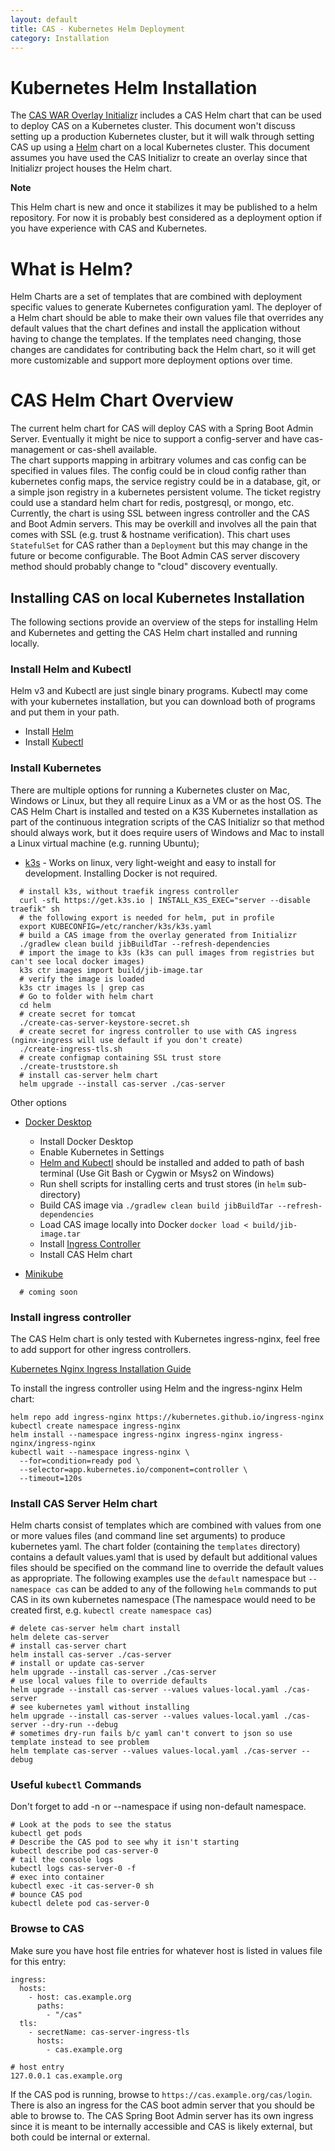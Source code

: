 ```yaml
---
layout: default
title: CAS - Kubernetes Helm Deployment
category: Installation
---
```


# Kubernetes Helm Installation

The [CAS WAR Overlay Initializr](WAR-Overlay-Initializr.html) includes a CAS Helm chart that can 
be used to deploy CAS on a Kubernetes cluster. This document won't discuss setting up a production
Kubernetes cluster, but it will walk through setting CAS up using a [Helm](https://helm.sh/) chart 
on a local Kubernetes cluster. This document assumes you have used the CAS Initializr to create an 
overlay since that Initializr project houses the Helm chart.

<div class="alert alert-info"><strong>Note</strong>
<p>This Helm chart is new and once it stabilizes it may be published to a helm repository. 
For now it is probably best considered as a deployment option if you have experience with CAS and Kubernetes.</p></div>

# What is Helm?

Helm Charts are a set of templates that are combined with deployment specific values
to generate Kubernetes configuration yaml. The deployer of a Helm chart should be able to 
make their own values file that overrides any default values that the chart defines and install
the application without having to change the templates. If the templates need changing, 
those changes are candidates for contributing back the Helm chart, so it will get more customizable 
and support more deployment options over time.

# CAS Helm Chart Overview

The current helm chart for CAS will deploy CAS with a Spring Boot Admin Server.
Eventually it might be nice to support a config-server and have cas-management or cas-shell available.  
The chart supports mapping in arbitrary volumes and cas config can be specified in values files.
The config could be in cloud config rather than kubernetes config maps, the service registry
could be in a database, git, or a simple json registry in a kubernetes persistent volume. 
The ticket registry could use a standard helm chart for redis, postgresql, or mongo, etc.
Currently, the chart is using SSL between ingress controller and the CAS and Boot Admin servers.
This may be overkill and involves all the pain that comes with SSL (e.g. trust & hostname verification).
This chart uses `StatefulSet` for CAS rather than a `Deployment` but this may change in the future or
become configurable. 
The Boot Admin CAS server discovery method should probably change to "cloud" discovery eventually.

## Installing CAS on local Kubernetes Installation
The following sections provide an overview of the steps for installing Helm and Kubernetes and
getting the CAS Helm chart installed and running locally.

### Install Helm and Kubectl

Helm v3 and Kubectl are just single binary programs. Kubectl may come with your kubernetes
installation, but you can download both of programs and put them in your path.
- Install [Helm](https://helm.sh/docs/intro/install/)
- Install [Kubectl](https://kubernetes.io/docs/tasks/tools/install-kubectl/)

### Install Kubernetes
There are multiple options for running a Kubernetes cluster on Mac, Windows or Linux, but
they all require Linux as a VM or as the host OS. The CAS Helm Chart is installed and tested
on a K3S Kubernetes installation as part of the continuous integration scripts of the CAS Initializr 
so that method should always work, but it does require users of Windows and Mac to install
a Linux virtual machine (e.g. running Ubuntu);

- [k3s](https://k3s.io/) - Works on linux, very light-weight and easy to install for development. 
  Installing Docker is not required. 
  
```shell script
  # install k3s, without traefik ingress controller
  curl -sfL https://get.k3s.io | INSTALL_K3S_EXEC="server --disable traefik" sh
  # the following export is needed for helm, put in profile
  export KUBECONFIG=/etc/rancher/k3s/k3s.yaml
  # build a CAS image from the overlay generated from Initializr
  ./gradlew clean build jibBuildTar --refresh-dependencies
  # import the image to k3s (k3s can pull images from registries but can't see local docker images)
  k3s ctr images import build/jib-image.tar
  # verify the image is loaded
  k3s ctr images ls | grep cas
  # Go to folder with helm chart
  cd helm 
  # create secret for tomcat
  ./create-cas-server-keystore-secret.sh
  # create secret for ingress controller to use with CAS ingress (nginx-ingress will use default if you don't create)
  ./create-ingress-tls.sh
  # create configmap containing SSL trust store
  ./create-truststore.sh
  # install cas-server helm chart
  helm upgrade --install cas-server ./cas-server
  ``` 

Other options 
- [Docker Desktop](https://www.docker.com/products/docker-desktop)

  - Install Docker Desktop
  - Enable Kubernetes in Settings
  - [Helm and Kubectl](#install-helm-and-kubectl) should be installed and added to path of bash terminal 
    (Use Git Bash or Cygwin or Msys2 on Windows)
  - Run shell scripts for installing certs and trust stores (in `helm` sub-directory)
  - Build CAS image via `./gradlew clean build jibBuildTar --refresh-dependencies`
  - Load CAS image locally into Docker `docker load < build/jib-image.tar`
  - Install [Ingress Controller](#install-ingress-controller)
  - Install CAS Helm chart

- [Minikube](https://minikube.sigs.k8s.io/docs/start/)
```shell script
  # coming soon
```


### Install ingress controller

The CAS Helm chart is only tested with Kubernetes ingress-nginx, feel free to add support for other ingress controllers.

[Kubernetes Nginx Ingress Installation Guide](https://kubernetes.github.io/ingress-nginx/deploy/)

To install the ingress controller using Helm and the ingress-nginx Helm chart:
```shell script
helm repo add ingress-nginx https://kubernetes.github.io/ingress-nginx
kubectl create namespace ingress-nginx
helm install --namespace ingress-nginx ingress-nginx ingress-nginx/ingress-nginx
kubectl wait --namespace ingress-nginx \
  --for=condition=ready pod \
  --selector=app.kubernetes.io/component=controller \
  --timeout=120s
```

### Install CAS Server Helm chart

Helm charts consist of templates which are combined with values from one or more values files
(and command line set arguments) to produce kubernetes yaml. The chart folder (containing the `templates` directory)
contains a default values.yaml that is used by default but additional values files should be
specified on the command line to override the default values as appropriate.
The following examples use the `default` namespace but `--namespace cas` can be added to any 
of the following `helm` commands to put CAS in its own kubernetes namespace (The namespace would 
need to be created first, e.g. `kubectl create namespace cas`)
```
# delete cas-server helm chart install
helm delete cas-server
# install cas-server chart 
helm install cas-server ./cas-server
# install or update cas-server
helm upgrade --install cas-server ./cas-server
# use local values file to override defaults 
helm upgrade --install cas-server --values values-local.yaml ./cas-server
# see kubernetes yaml without installing  
helm upgrade --install cas-server --values values-local.yaml ./cas-server --dry-run --debug
# sometimes dry-run fails b/c yaml can't convert to json so use template instead to see problem
helm template cas-server --values values-local.yaml ./cas-server --debug
```

### Useful `kubectl` Commands

Don't forget to add -n or --namespace if using non-default namespace.

```
# Look at the pods to see the status
kubectl get pods 
# Describe the CAS pod to see why it isn't starting
kubectl describe pod cas-server-0
# tail the console logs
kubectl logs cas-server-0 -f
# exec into container
kubectl exec -it cas-server-0 sh
# bounce CAS pod
kubectl delete pod cas-server-0
```

### Browse to CAS

Make sure you have host file entries for whatever host is listed in values file for this entry:
```
ingress:
  hosts:
    - host: cas.example.org
      paths: 
        - "/cas"
  tls: 
    - secretName: cas-server-ingress-tls
      hosts:
        - cas.example.org
```

```
# host entry
127.0.0.1 cas.example.org 
```

If the CAS pod is running, browse to `https://cas.example.org/cas/login`. 
There is also an ingress for the CAS boot admin server that you should be able to browse to. 
The CAS Spring Boot Admin server has its own ingress since it is meant to be internally accessible 
and CAS is likely external, but both could be internal or external. 



